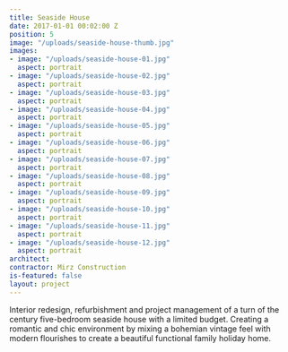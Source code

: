 ```yaml
---
title: Seaside House
date: 2017-01-01 00:02:00 Z
position: 5
image: "/uploads/seaside-house-thumb.jpg"
images:
- image: "/uploads/seaside-house-01.jpg"
  aspect: portrait
- image: "/uploads/seaside-house-02.jpg"
  aspect: portrait
- image: "/uploads/seaside-house-03.jpg"
  aspect: portrait
- image: "/uploads/seaside-house-04.jpg"
  aspect: portrait
- image: "/uploads/seaside-house-05.jpg"
  aspect: portrait
- image: "/uploads/seaside-house-06.jpg"
  aspect: portrait
- image: "/uploads/seaside-house-07.jpg"
  aspect: portrait
- image: "/uploads/seaside-house-08.jpg"
  aspect: portrait
- image: "/uploads/seaside-house-09.jpg"
  aspect: portrait
- image: "/uploads/seaside-house-10.jpg"
  aspect: portrait
- image: "/uploads/seaside-house-11.jpg"
  aspect: portrait
- image: "/uploads/seaside-house-12.jpg"
  aspect: portrait
architect: 
contractor: Mirz Construction
is-featured: false
layout: project
---
```


Interior redesign, refurbishment and project management of a turn of the century five-bedroom seaside house with a limited budget. Creating a romantic and chic environment by mixing a bohemian vintage feel with modern flourishes to create a beautiful functional family holiday home. 